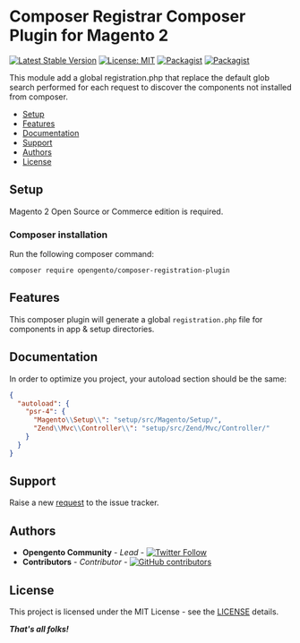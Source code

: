 # Composer Registrar Composer Plugin for Magento 2

[![Latest Stable Version](https://img.shields.io/packagist/v/opengento/composer-registration-plugin.svg?style=flat-square)](https://packagist.org/packages/opengento/composer-registration-plugin)
[![License: MIT](https://img.shields.io/github/license/opengento/magento2-registration-plugin.svg?style=flat-square)](./LICENSE) 
[![Packagist](https://img.shields.io/packagist/dt/opengento/composer-registration-plugin.svg?style=flat-square)](https://packagist.org/packages/opengento/composer-registration-plugin/stats)
[![Packagist](https://img.shields.io/packagist/dm/opengento/composer-registration-plugin.svg?style=flat-square)](https://packagist.org/packages/opengento/composer-registration-plugin/stats)

This module add a global registration.php that replace the default glob search performed for each request to discover the components not installed from composer.

 - [Setup](#setup)
 - [Features](#features)
 - [Documentation](#documentation)
 - [Support](#support)
 - [Authors](#authors)
 - [License](#license)

## Setup

Magento 2 Open Source or Commerce edition is required.

###  Composer installation

Run the following composer command:

```
composer require opengento/composer-registration-plugin
```

## Features

This composer plugin will generate a global `registration.php` file for components in app & setup directories.

## Documentation

In order to optimize you project, your autoload section should be the same:

```json
{
  "autoload": {
    "psr-4": {
      "Magento\\Setup\\": "setup/src/Magento/Setup/",
      "Zend\\Mvc\\Controller\\": "setup/src/Zend/Mvc/Controller/"
    }
  }
}
```

## Support

Raise a new [request](https://github.com/opengento/magento2-registration-plugin/issues) to the issue tracker.

## Authors

- **Opengento Community** - *Lead* - [![Twitter Follow](https://img.shields.io/twitter/follow/opengento.svg?style=social)](https://twitter.com/opengento)
- **Contributors** - *Contributor* - [![GitHub contributors](https://img.shields.io/github/contributors/opengento/magento2-registration-plugin.svg?style=flat-square)](https://github.com/opengento/magento2-registration-plugin/graphs/contributors)

## License

This project is licensed under the MIT License - see the [LICENSE](./LICENSE) details.

***That's all folks!***
